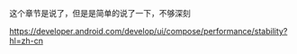 

这个章节是说了，但是是简单的说了一下，不够深刻

https://developer.android.com/develop/ui/compose/performance/stability?hl=zh-cn


